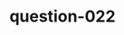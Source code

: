 ---
layout: question
title: question-022
number: 022
question: Name a place you might not get cell phone reception.
answer1: Wilderness / Mountains | 26
answer2: Basement | 24
answer3: Tunnel | 16
answer4: Boat/Ocean | 14
answer5: Work/Office building | 13
answer6: School | 3
answer7: Court | 2
answer8:
answer9:
answer10:
---